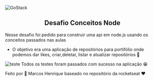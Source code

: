 <img alt="GoStack" src="https://storage.googleapis.com/golden-wind/bootcamp-gostack/header-desafios-new.png" />
<h2 align="center">
  Desafio Conceitos Node
</h2>

Nesse desafio foi pedido para construir uma api em node.js usando os conceitos passados nas aulas
* O objetivo era uma aplicação de repositórios para portifólio onde podemos dar likes, criar,deletar, listar e atualizar repositórios 📖

![teste](https://user-images.githubusercontent.com/51785898/97285828-7ae8da00-1821-11eb-91d4-1ddc622eb28f.gif)
Todos os testes foram passados com sucesso na aplicação 😁





Feito por 🚀 Marcos Henrique baseado no repositório da rocketseat ❤
